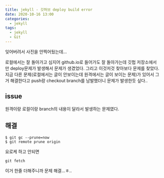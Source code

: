 ```yaml
---
title: jekyll - 깃허브 deploy build error
date: 2020-10-16 13:00
categories:
  - jekyll
tags:
  - jekyll
  - Git
---
```




잊어버려서 사진을 안찍어뒀는데...

로컬에서는 잘 돌아가고 심지어 github.io로 들어가도 잘 돌아가는데 깃헙 저장소에서만 deploy문제가 발생해서 문제가 생겼었다. 그리고 이것저것 찾아보다 문제를 찾았다.  지금 다른 문제(로컬에서는 글이 안보이는데 원격에서는 글이 보이는 문제)가 있어서 그거 해결한다고 push랑 checkout branch를 남발했더니 문제가 발생한듯 싶다..



## issue

원격이랑 로컬이랑 branch의 내용이 달라서 발생하는 문제였다.



## 해결

```
$ git gc --prune=now
$ git remote prune origin
```



요로케 하고 안되면 

```
git fetch
```

이거 한줄 더해주니까 문제 해결...ㅎ..
